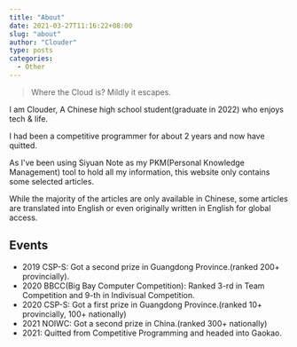 ```yaml
---
title: "About"
date: 2021-03-27T11:16:22+08:00
slug: "about"
author: "Clouder"
type: posts
categories:
  - Other
---
```


> Where the Cloud is? Mildly it escapes.

I am Clouder, A Chinese high school student(graduate in 2022) who enjoys tech & life.

I had been a competitive programmer for about 2 years and now have quitted.

As I've been using Siyuan Note as my PKM(Personal Knowledge Management) tool to hold all my information, this website only contains some selected articles.

While the majority of the articles are only available in Chinese, some articles are translated into English or even originally written in English for global access.

## Events

- 2019 CSP-S: Got a second prize in Guangdong Province.(ranked 200+ provincially).
- 2020 BBCC(Big Bay Computer Competition): Ranked 3-rd in Team Competition and 9-th in Indivisual Competition.
- 2020 CSP-S: Got a first prize in Guangdong Province.(ranked 10+ provincially, 100+ nationally)
- 2021 NOIWC: Got a second prize in China.(ranked 300+ nationally)
- 2021: Quitted from Competitive Programming and headed into Gaokao.